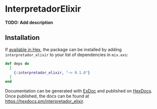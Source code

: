 # InterpretadorElixir

**TODO: Add description**

## Installation

If [available in Hex](https://hex.pm/docs/publish), the package can be installed
by adding `interpretador_elixir` to your list of dependencies in `mix.exs`:

```elixir
def deps do
  [
    {:interpretador_elixir, "~> 0.1.0"}
  ]
end
```

Documentation can be generated with [ExDoc](https://github.com/elixir-lang/ex_doc)
and published on [HexDocs](https://hexdocs.pm). Once published, the docs can
be found at <https://hexdocs.pm/interpretador_elixir>.

